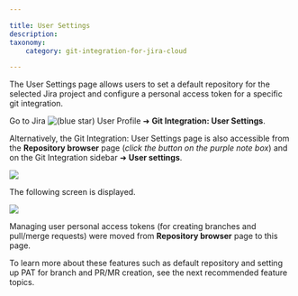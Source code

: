 ```yaml
---

title: User Settings
description:
taxonomy:
    category: git-integration-for-jira-cloud

---
```

The User Settings page allows users to set a default repository for the selected Jira project and configure a personal access token for a specific git integration.

Go to Jira ![(blue star)](https://bigbrassband.atlassian.net/wiki/s/-1639011364/6452/8b4898d3c114827e64ec143b4fa79bb76a6cfa5b/_/images/icons/emoticons/star_blue.png) User Profile ➜ **Git Integration: User Settings**.

Alternatively, the Git Integration: User Settings page is also accessible from the **Repository browser** page (_click the button on the purple note box_) and on the Git Integration sidebar ➜ **User settings**.

![](https://bigbrassband.atlassian.net/wiki/download/thumbnails/781975665/gitcloud-userprofile-usersettings-menu.png?version=2&modificationDate=1623726122956&cacheVersion=1&api=v2&width=612&height=329)

The following screen is displayed.

![](https://bigbrassband.atlassian.net/wiki/download/attachments/781975665/gitcloud-user-settings-pano.png?version=1&modificationDate=1632569493284&cacheVersion=1&api=v2)

Managing user personal access tokens (for creating branches and pull/merge requests) were moved from **Repository browser** page to this page.


To learn more about these features such as default repository and setting up PAT for branch and PR/MR creation, see the next recommended feature topics.

